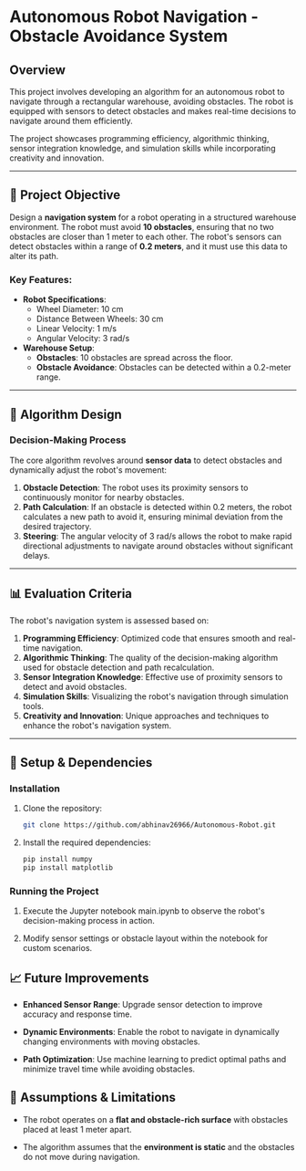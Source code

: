 # Autonomous Robot Navigation - Obstacle Avoidance System

## Overview
This project involves developing an algorithm for an autonomous robot to navigate through a rectangular warehouse, avoiding obstacles. The robot is equipped with sensors to detect obstacles and makes real-time decisions to navigate around them efficiently. 

The project showcases programming efficiency, algorithmic thinking, sensor integration knowledge, and simulation skills while incorporating creativity and innovation.

---

## 🚀 Project Objective
Design a **navigation system** for a robot operating in a structured warehouse environment. The robot must avoid **10 obstacles**, ensuring that no two obstacles are closer than 1 meter to each other. The robot's sensors can detect obstacles within a range of **0.2 meters**, and it must use this data to alter its path.

### Key Features:
- **Robot Specifications**:
  - Wheel Diameter: 10 cm
  - Distance Between Wheels: 30 cm
  - Linear Velocity: 1 m/s
  - Angular Velocity: 3 rad/s
- **Warehouse Setup**:
  - **Obstacles**: 10 obstacles are spread across the floor.
  - **Obstacle Avoidance**: Obstacles can be detected within a 0.2-meter range.
  
---

## 🧠 Algorithm Design
### Decision-Making Process
The core algorithm revolves around **sensor data** to detect obstacles and dynamically adjust the robot's movement:

1. **Obstacle Detection**: The robot uses its proximity sensors to continuously monitor for nearby obstacles.
2. **Path Calculation**: If an obstacle is detected within 0.2 meters, the robot calculates a new path to avoid it, ensuring minimal deviation from the desired trajectory.
3. **Steering**: The angular velocity of 3 rad/s allows the robot to make rapid directional adjustments to navigate around obstacles without significant delays.

---

## 📊 Evaluation Criteria

The robot's navigation system is assessed based on:

1. **Programming Efficiency**: Optimized code that ensures smooth and real-time navigation.
2. **Algorithmic Thinking**: The quality of the decision-making algorithm used for obstacle detection and path recalculation.
3. **Sensor Integration Knowledge**: Effective use of proximity sensors to detect and avoid obstacles.
4. **Simulation Skills**: Visualizing the robot's navigation through simulation tools.
5. **Creativity and Innovation**: Unique approaches and techniques to enhance the robot's navigation system.

---

## 🔧 Setup & Dependencies
### Installation
1. Clone the repository:  
   ```bash
   git clone https://github.com/abhinav26966/Autonomous-Robot.git

2. Install the required dependencies:
    ```bash
    pip install numpy
    pip install matplotlib

### Running the Project

1.  Execute the Jupyter notebook main.ipynb to observe the robot's decision-making process in action.
    
2.  Modify sensor settings or obstacle layout within the notebook for custom scenarios.
    

📈 Future Improvements
----------------------

*   **Enhanced Sensor Range**: Upgrade sensor detection to improve accuracy and response time.
    
*   **Dynamic Environments**: Enable the robot to navigate in dynamically changing environments with moving obstacles.
    
*   **Path Optimization**: Use machine learning to predict optimal paths and minimize travel time while avoiding obstacles.
    

📝 Assumptions & Limitations
----------------------------

*   The robot operates on a **flat and obstacle-rich surface** with obstacles placed at least 1 meter apart.
    
*   The algorithm assumes that the **environment is static** and the obstacles do not move during navigation.